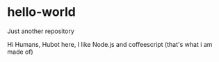 # hello-world
Just another repository

Hi Humans,
Hubot here, I like Node.js and coffeescript (that's what i am made of)
